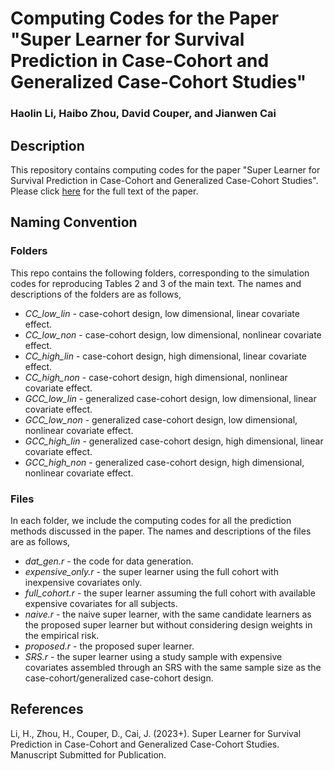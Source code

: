 # Computing Codes for the Paper "Super Learner for Survival Prediction in Case-Cohort and Generalized Case-Cohort Studies"
### Haolin Li, Haibo Zhou, David Couper, and Jianwen Cai

## Description

This repository contains computing codes for the paper "Super Learner for Survival Prediction in Case-Cohort and Generalized Case-Cohort Studies". Please click [here](https://www.google.com) for the full text of the paper. 

## Naming Convention 

### Folders

This repo contains the following folders, corresponding to the simulation codes for reproducing Tables 2 and 3 of the main text. The names and descriptions of the folders are as follows,

* *CC_low_lin* - case-cohort design, low dimensional, linear covariate effect.
* *CC_low_non* - case-cohort design, low dimensional, nonlinear covariate effect.
* *CC_high_lin* - case-cohort design, high dimensional, linear covariate effect.
* *CC_high_non* - case-cohort design, high dimensional, nonlinear covariate effect.
* *GCC_low_lin* - generalized case-cohort design, low dimensional, linear covariate effect.
* *GCC_low_non* - generalized case-cohort design, low dimensional, nonlinear covariate effect.
* *GCC_high_lin* - generalized case-cohort design, high dimensional, linear covariate effect.
* *GCC_high_non* - generalized case-cohort design, high dimensional, nonlinear covariate effect. 

### Files

In each folder, we include the computing codes for all the prediction methods discussed in the paper. The names and descriptions of the files are as follows,

* *dat_gen.r* - the code for data generation.
* *expensive_only.r* - the super learner using the full cohort with inexpensive covariates only.
* *full_cohort.r* - the super learner assuming the full cohort with available expensive covariates for all subjects.
* *naive.r* - the naive super learner, with the same candidate learners as the proposed super learner but without considering design weights in the empirical risk. 
* *proposed.r* - the proposed super learner.
* *SRS.r* - the super learner using a study sample with expensive covariates assembled through an SRS with the same sample size as the case-cohort/generalized case-cohort design.


## References

Li, H., Zhou, H., Couper, D., Cai, J. (2023+). Super Learner for Survival Prediction in Case-Cohort and Generalized Case-Cohort Studies. Manuscript Submitted for Publication.
